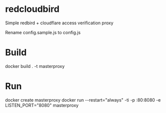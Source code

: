 # redcloudbird
Simple redbird + cloudflare access verification proxy

Rename config.sample.js to config.js

# Build
docker build . -t masterproxy

# Run
docker create masterproxy
docker run --restart="always" -ti -p <bindip>:80:8080 -e LISTEN_PORT="8080" masterproxy

